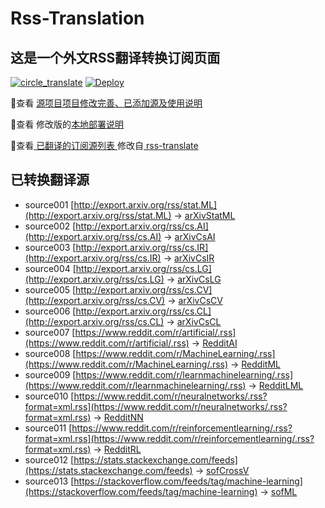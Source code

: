 #  Rss-Translation

## 这是一个外文RSS翻译转换订阅页面

[![circle_translate](https://github.com/ChangQF/Rss-Translation/actions/workflows/circle_translate.yml/badge.svg)](https://github.com/rcy1314/Rss-Translation/actions/workflows/circle_translate.yml) [![Deploy](https://github.com/ChangQF/Rss-Translation/actions/workflows/jekyll-gh-pages.yml/badge.svg)](https://github.com/rcy1314/Rss-Translation/actions/workflows/jekyll-gh-pages.yml)

 📢查看 [源项目项目修改完善、已添加源及使用说明](https://github.com/ChangQF/Rss-Translation/tree/main/illustrate)

 📢查看 修改版的[本地部署说明](https://github.com/ChangQF/Rss-Translation/releases/tag/rss)

 📢查看[ 已翻译的订阅源列表 ](https://ChangQF.github.io/Rss-Translation) 修改自[ rss-translate ](https://github.com/rcy1314/Rss-Translation)

## 已转换翻译源
 - source001 [http://export.arxiv.org/rss/stat.ML](http://export.arxiv.org/rss/stat.ML) -> [arXivStatML](rss/arXivStatML.xml)
 - source002 [http://export.arxiv.org/rss/cs.AI](http://export.arxiv.org/rss/cs.AI) -> [arXivCsAI](rss/arXivCsAI.xml)
 - source003 [http://export.arxiv.org/rss/cs.IR](http://export.arxiv.org/rss/cs.IR) -> [arXivCsIR](rss/arXivCsIR.xml)
 - source004 [http://export.arxiv.org/rss/cs.LG](http://export.arxiv.org/rss/cs.LG) -> [arXivCsLG](rss/arXivCsLG.xml)
 - source005 [http://export.arxiv.org/rss/cs.CV](http://export.arxiv.org/rss/cs.CV) -> [arXivCsCV](rss/arXivCsCV.xml)
 - source006 [http://export.arxiv.org/rss/cs.CL](http://export.arxiv.org/rss/cs.CL) -> [arXivCsCL](rss/arXivCsCL.xml)
 - source007 [https://www.reddit.com/r/artificial/.rss](https://www.reddit.com/r/artificial/.rss) -> [RedditAI](rss/RedditAI.xml)
 - source008 [https://www.reddit.com/r/MachineLearning/.rss](https://www.reddit.com/r/MachineLearning/.rss) -> [RedditML](rss/RedditML.xml)
 - source009 [https://www.reddit.com/r/learnmachinelearning/.rss](https://www.reddit.com/r/learnmachinelearning/.rss) -> [RedditLML](rss/RedditLML.xml)
 - source010 [https://www.reddit.com/r/neuralnetworks/.rss?format=xml.rss](https://www.reddit.com/r/neuralnetworks/.rss?format=xml.rss) -> [RedditNN](rss/RedditNN.xml)
 - source011 [https://www.reddit.com/r/reinforcementlearning/.rss?format=xml.rss](https://www.reddit.com/r/reinforcementlearning/.rss?format=xml.rss) -> [RedditRL](rss/RedditRL.xml)
 - source012 [https://stats.stackexchange.com/feeds](https://stats.stackexchange.com/feeds) -> [sofCrossV](rss/sofCrossV.xml)
 - source013 [https://stackoverflow.com/feeds/tag/machine-learning](https://stackoverflow.com/feeds/tag/machine-learning) -> [sofML](rss/sofML.xml)
